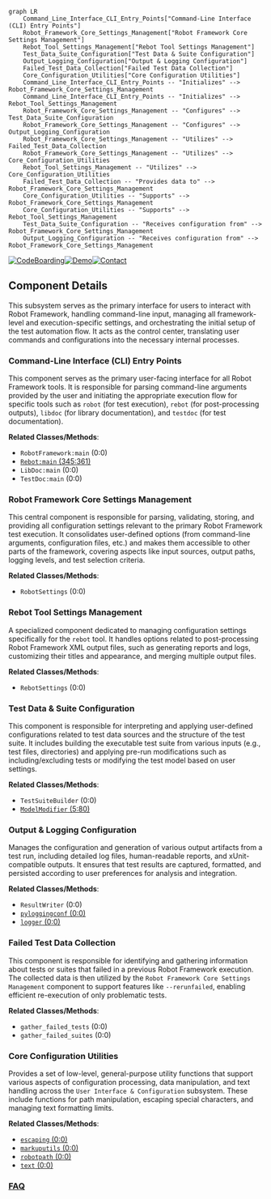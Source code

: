 ```mermaid
graph LR
    Command_Line_Interface_CLI_Entry_Points["Command-Line Interface (CLI) Entry Points"]
    Robot_Framework_Core_Settings_Management["Robot Framework Core Settings Management"]
    Rebot_Tool_Settings_Management["Rebot Tool Settings Management"]
    Test_Data_Suite_Configuration["Test Data & Suite Configuration"]
    Output_Logging_Configuration["Output & Logging Configuration"]
    Failed_Test_Data_Collection["Failed Test Data Collection"]
    Core_Configuration_Utilities["Core Configuration Utilities"]
    Command_Line_Interface_CLI_Entry_Points -- "Initializes" --> Robot_Framework_Core_Settings_Management
    Command_Line_Interface_CLI_Entry_Points -- "Initializes" --> Rebot_Tool_Settings_Management
    Robot_Framework_Core_Settings_Management -- "Configures" --> Test_Data_Suite_Configuration
    Robot_Framework_Core_Settings_Management -- "Configures" --> Output_Logging_Configuration
    Robot_Framework_Core_Settings_Management -- "Utilizes" --> Failed_Test_Data_Collection
    Robot_Framework_Core_Settings_Management -- "Utilizes" --> Core_Configuration_Utilities
    Rebot_Tool_Settings_Management -- "Utilizes" --> Core_Configuration_Utilities
    Failed_Test_Data_Collection -- "Provides data to" --> Robot_Framework_Core_Settings_Management
    Core_Configuration_Utilities -- "Supports" --> Robot_Framework_Core_Settings_Management
    Core_Configuration_Utilities -- "Supports" --> Rebot_Tool_Settings_Management
    Test_Data_Suite_Configuration -- "Receives configuration from" --> Robot_Framework_Core_Settings_Management
    Output_Logging_Configuration -- "Receives configuration from" --> Robot_Framework_Core_Settings_Management
```
[![CodeBoarding](https://img.shields.io/badge/Generated%20by-CodeBoarding-9cf?style=flat-square)](https://github.com/CodeBoarding/GeneratedOnBoardings)[![Demo](https://img.shields.io/badge/Try%20our-Demo-blue?style=flat-square)](https://www.codeboarding.org/demo)[![Contact](https://img.shields.io/badge/Contact%20us%20-%20contact@codeboarding.org-lightgrey?style=flat-square)](mailto:contact@codeboarding.org)

## Component Details

This subsystem serves as the primary interface for users to interact with Robot Framework, handling command-line input, managing all framework-level and execution-specific settings, and orchestrating the initial setup of the test automation flow. It acts as the control center, translating user commands and configurations into the necessary internal processes.

### Command-Line Interface (CLI) Entry Points
This component serves as the primary user-facing interface for all Robot Framework tools. It is responsible for parsing command-line arguments provided by the user and initiating the appropriate execution flow for specific tools such as `robot` (for test execution), `rebot` (for post-processing outputs), `libdoc` (for library documentation), and `testdoc` (for test documentation).


**Related Classes/Methods**:

- `RobotFramework:main` (0:0)
- <a href="https://github.com/robotframework/robotframework/blob/master/src/robot/rebot.py#L345-L361" target="_blank" rel="noopener noreferrer">`Rebot:main` (345:361)</a>
- `LibDoc:main` (0:0)
- `TestDoc:main` (0:0)


### Robot Framework Core Settings Management
This central component is responsible for parsing, validating, storing, and providing all configuration settings relevant to the primary Robot Framework test execution. It consolidates user-defined options (from command-line arguments, configuration files, etc.) and makes them accessible to other parts of the framework, covering aspects like input sources, output paths, logging levels, and test selection criteria.


**Related Classes/Methods**:

- `RobotSettings` (0:0)


### Rebot Tool Settings Management
A specialized component dedicated to managing configuration settings specifically for the `rebot` tool. It handles options related to post-processing Robot Framework XML output files, such as generating reports and logs, customizing their titles and appearance, and merging multiple output files.


**Related Classes/Methods**:

- `RebotSettings` (0:0)


### Test Data & Suite Configuration
This component is responsible for interpreting and applying user-defined configurations related to test data sources and the structure of the test suite. It includes building the executable test suite from various inputs (e.g., test files, directories) and applying pre-run modifications such as including/excluding tests or modifying the test model based on user settings.


**Related Classes/Methods**:

- `TestSuiteBuilder` (0:0)
- <a href="https://github.com/robotframework/robotframework/blob/master/atest/robot/cli/model_modifiers/ModelModifier.py#L5-L80" target="_blank" rel="noopener noreferrer">`ModelModifier` (5:80)</a>


### Output & Logging Configuration
Manages the configuration and generation of various output artifacts from a test run, including detailed log files, human-readable reports, and xUnit-compatible outputs. It ensures that test results are captured, formatted, and persisted according to user preferences for analysis and integration.


**Related Classes/Methods**:

- `ResultWriter` (0:0)
- <a href="https://github.com/robotframework/robotframework/blob/master/src/robot/output/pyloggingconf.py#L0-L0" target="_blank" rel="noopener noreferrer">`pyloggingconf` (0:0)</a>
- <a href="https://github.com/robotframework/robotframework/blob/master/src/robot/api/logger.py#L0-L0" target="_blank" rel="noopener noreferrer">`logger` (0:0)</a>


### Failed Test Data Collection
This component is responsible for identifying and gathering information about tests or suites that failed in a previous Robot Framework execution. The collected data is then utilized by the `Robot Framework Core Settings Management` component to support features like `--rerunfailed`, enabling efficient re-execution of only problematic tests.


**Related Classes/Methods**:

- `gather_failed_tests` (0:0)
- `gather_failed_suites` (0:0)


### Core Configuration Utilities
Provides a set of low-level, general-purpose utility functions that support various aspects of configuration processing, data manipulation, and text handling across the `User Interface & Configuration` subsystem. These include functions for path manipulation, escaping special characters, and managing text formatting limits.


**Related Classes/Methods**:

- <a href="https://github.com/robotframework/robotframework/blob/master/src/robot/utils/escaping.py#L0-L0" target="_blank" rel="noopener noreferrer">`escaping` (0:0)</a>
- <a href="https://github.com/robotframework/robotframework/blob/master/src/robot/utils/markuputils.py#L0-L0" target="_blank" rel="noopener noreferrer">`markuputils` (0:0)</a>
- <a href="https://github.com/robotframework/robotframework/blob/master/src/robot/utils/robotpath.py#L0-L0" target="_blank" rel="noopener noreferrer">`robotpath` (0:0)</a>
- <a href="https://github.com/robotframework/robotframework/blob/master/src/robot/utils/text.py#L0-L0" target="_blank" rel="noopener noreferrer">`text` (0:0)</a>




### [FAQ](https://github.com/CodeBoarding/GeneratedOnBoardings/tree/main?tab=readme-ov-file#faq)